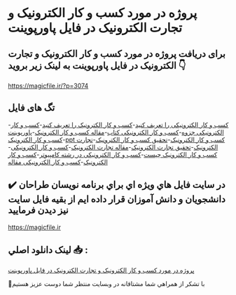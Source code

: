 # پروژه در مورد کسب و کار الکترونیک و تجارت الکترونیک در فایل پاورپوینت

## برای دریافت پروژه در مورد کسب و کار الکترونیک و تجارت الکترونیک در فایل پاورپوینت به لینک زیر بروید 👇

https://magicfile.ir/?p=3074

## تگ های فایل

-[کسب و کار الکترونیکی را تعریف کنید](https://magicfile.ir/product/%da%a9%d8%b3%d8%a8-%d9%88-%da%a9%d8%a7%d8%b1-%d9%84%da%a9%d8%aa%d8%b1%d9%88%d9%86%db%8c%da%a9-%d9%88-%d8%aa%d8%ac%d8%a7%d8%b1%d8%aa-%d8%a7%d9%84%da%a9%d8%aa%d8%b1%d9%88%d9%86%db%8c%da%a9-%d8%af%d8%b1-%d9%81%d8%a7%db%8c%d9%84-%d9%be%d8%a7%d9%88%d8%b1%d9%be%d9%88%db%8c%d9%86%d8%aa/)-[کسب و کار الکترونیک را تعریف کنید](https://magicfile.ir/product/%da%a9%d8%b3%d8%a8-%d9%88-%da%a9%d8%a7%d8%b1-%d9%84%da%a9%d8%aa%d8%b1%d9%88%d9%86%db%8c%da%a9-%d9%88-%d8%aa%d8%ac%d8%a7%d8%b1%d8%aa-%d8%a7%d9%84%da%a9%d8%aa%d8%b1%d9%88%d9%86%db%8c%da%a9-%d8%af%d8%b1-%d9%81%d8%a7%db%8c%d9%84-%d9%be%d8%a7%d9%88%d8%b1%d9%be%d9%88%db%8c%d9%86%d8%aa/)-[کسب و کار الکترونیکی جزوه](https://magicfile.ir/product/%da%a9%d8%b3%d8%a8-%d9%88-%da%a9%d8%a7%d8%b1-%d9%84%da%a9%d8%aa%d8%b1%d9%88%d9%86%db%8c%da%a9-%d9%88-%d8%aa%d8%ac%d8%a7%d8%b1%d8%aa-%d8%a7%d9%84%da%a9%d8%aa%d8%b1%d9%88%d9%86%db%8c%da%a9-%d8%af%d8%b1-%d9%81%d8%a7%db%8c%d9%84-%d9%be%d8%a7%d9%88%d8%b1%d9%be%d9%88%db%8c%d9%86%d8%aa/)-[کسب و کار الکترونیکی کتاب](https://magicfile.ir/product/%da%a9%d8%b3%d8%a8-%d9%88-%da%a9%d8%a7%d8%b1-%d9%84%da%a9%d8%aa%d8%b1%d9%88%d9%86%db%8c%da%a9-%d9%88-%d8%aa%d8%ac%d8%a7%d8%b1%d8%aa-%d8%a7%d9%84%da%a9%d8%aa%d8%b1%d9%88%d9%86%db%8c%da%a9-%d8%af%d8%b1-%d9%81%d8%a7%db%8c%d9%84-%d9%be%d8%a7%d9%88%d8%b1%d9%be%d9%88%db%8c%d9%86%d8%aa/)-[مقاله کسب و کار الکترونیک](https://magicfile.ir/product/%da%a9%d8%b3%d8%a8-%d9%88-%da%a9%d8%a7%d8%b1-%d9%84%da%a9%d8%aa%d8%b1%d9%88%d9%86%db%8c%da%a9-%d9%88-%d8%aa%d8%ac%d8%a7%d8%b1%d8%aa-%d8%a7%d9%84%da%a9%d8%aa%d8%b1%d9%88%d9%86%db%8c%da%a9-%d8%af%d8%b1-%d9%81%d8%a7%db%8c%d9%84-%d9%be%d8%a7%d9%88%d8%b1%d9%be%d9%88%db%8c%d9%86%d8%aa/)-[پاورپوینت کسب و کار الکترونیک](https://magicfile.ir/product/%da%a9%d8%b3%d8%a8-%d9%88-%da%a9%d8%a7%d8%b1-%d9%84%da%a9%d8%aa%d8%b1%d9%88%d9%86%db%8c%da%a9-%d9%88-%d8%aa%d8%ac%d8%a7%d8%b1%d8%aa-%d8%a7%d9%84%da%a9%d8%aa%d8%b1%d9%88%d9%86%db%8c%da%a9-%d8%af%d8%b1-%d9%81%d8%a7%db%8c%d9%84-%d9%be%d8%a7%d9%88%d8%b1%d9%be%d9%88%db%8c%d9%86%d8%aa/)-[ppt کسب و کار الکترونیک](https://magicfile.ir/product/%da%a9%d8%b3%d8%a8-%d9%88-%da%a9%d8%a7%d8%b1-%d9%84%da%a9%d8%aa%d8%b1%d9%88%d9%86%db%8c%da%a9-%d9%88-%d8%aa%d8%ac%d8%a7%d8%b1%d8%aa-%d8%a7%d9%84%da%a9%d8%aa%d8%b1%d9%88%d9%86%db%8c%da%a9-%d8%af%d8%b1-%d9%81%d8%a7%db%8c%d9%84-%d9%be%d8%a7%d9%88%d8%b1%d9%be%d9%88%db%8c%d9%86%d8%aa/)-[تحقیق کسب و کار الکترونیک](https://magicfile.ir/product/%da%a9%d8%b3%d8%a8-%d9%88-%da%a9%d8%a7%d8%b1-%d9%84%da%a9%d8%aa%d8%b1%d9%88%d9%86%db%8c%da%a9-%d9%88-%d8%aa%d8%ac%d8%a7%d8%b1%d8%aa-%d8%a7%d9%84%da%a9%d8%aa%d8%b1%d9%88%d9%86%db%8c%da%a9-%d8%af%d8%b1-%d9%81%d8%a7%db%8c%d9%84-%d9%be%d8%a7%d9%88%d8%b1%d9%be%d9%88%db%8c%d9%86%d8%aa/)-[تجارت الکترونیک](https://magicfile.ir/product/%da%a9%d8%b3%d8%a8-%d9%88-%da%a9%d8%a7%d8%b1-%d9%84%da%a9%d8%aa%d8%b1%d9%88%d9%86%db%8c%da%a9-%d9%88-%d8%aa%d8%ac%d8%a7%d8%b1%d8%aa-%d8%a7%d9%84%da%a9%d8%aa%d8%b1%d9%88%d9%86%db%8c%da%a9-%d8%af%d8%b1-%d9%81%d8%a7%db%8c%d9%84-%d9%be%d8%a7%d9%88%d8%b1%d9%be%d9%88%db%8c%d9%86%d8%aa/)-[تحقیق تجارت الکترونیک](https://magicfile.ir/product/%da%a9%d8%b3%d8%a8-%d9%88-%da%a9%d8%a7%d8%b1-%d9%84%da%a9%d8%aa%d8%b1%d9%88%d9%86%db%8c%da%a9-%d9%88-%d8%aa%d8%ac%d8%a7%d8%b1%d8%aa-%d8%a7%d9%84%da%a9%d8%aa%d8%b1%d9%88%d9%86%db%8c%da%a9-%d8%af%d8%b1-%d9%81%d8%a7%db%8c%d9%84-%d9%be%d8%a7%d9%88%d8%b1%d9%be%d9%88%db%8c%d9%86%d8%aa/)-[مقاله تجارت الکترونیک](https://magicfile.ir/product/%da%a9%d8%b3%d8%a8-%d9%88-%da%a9%d8%a7%d8%b1-%d9%84%da%a9%d8%aa%d8%b1%d9%88%d9%86%db%8c%da%a9-%d9%88-%d8%aa%d8%ac%d8%a7%d8%b1%d8%aa-%d8%a7%d9%84%da%a9%d8%aa%d8%b1%d9%88%d9%86%db%8c%da%a9-%d8%af%d8%b1-%d9%81%d8%a7%db%8c%d9%84-%d9%be%d8%a7%d9%88%d8%b1%d9%be%d9%88%db%8c%d9%86%d8%aa/)-[کسب و کار الکترونیکی](https://magicfile.ir/product/%da%a9%d8%b3%d8%a8-%d9%88-%da%a9%d8%a7%d8%b1-%d9%84%da%a9%d8%aa%d8%b1%d9%88%d9%86%db%8c%da%a9-%d9%88-%d8%aa%d8%ac%d8%a7%d8%b1%d8%aa-%d8%a7%d9%84%da%a9%d8%aa%d8%b1%d9%88%d9%86%db%8c%da%a9-%d8%af%d8%b1-%d9%81%d8%a7%db%8c%d9%84-%d9%be%d8%a7%d9%88%d8%b1%d9%be%d9%88%db%8c%d9%86%d8%aa/)-[کسب و کار الکترونیک چیست](https://magicfile.ir/product/%da%a9%d8%b3%d8%a8-%d9%88-%da%a9%d8%a7%d8%b1-%d9%84%da%a9%d8%aa%d8%b1%d9%88%d9%86%db%8c%da%a9-%d9%88-%d8%aa%d8%ac%d8%a7%d8%b1%d8%aa-%d8%a7%d9%84%da%a9%d8%aa%d8%b1%d9%88%d9%86%db%8c%da%a9-%d8%af%d8%b1-%d9%81%d8%a7%db%8c%d9%84-%d9%be%d8%a7%d9%88%d8%b1%d9%be%d9%88%db%8c%d9%86%d8%aa/)-[کسب و کار الکترونیکی در رشته کامپیوتر](https://magicfile.ir/product/%da%a9%d8%b3%d8%a8-%d9%88-%da%a9%d8%a7%d8%b1-%d9%84%da%a9%d8%aa%d8%b1%d9%88%d9%86%db%8c%da%a9-%d9%88-%d8%aa%d8%ac%d8%a7%d8%b1%d8%aa-%d8%a7%d9%84%da%a9%d8%aa%d8%b1%d9%88%d9%86%db%8c%da%a9-%d8%af%d8%b1-%d9%81%d8%a7%db%8c%d9%84-%d9%be%d8%a7%d9%88%d8%b1%d9%be%d9%88%db%8c%d9%86%d8%aa/)-[کسب و کار الکترونیک](https://magicfile.ir/product/%da%a9%d8%b3%d8%a8-%d9%88-%da%a9%d8%a7%d8%b1-%d9%84%da%a9%d8%aa%d8%b1%d9%88%d9%86%db%8c%da%a9-%d9%88-%d8%aa%d8%ac%d8%a7%d8%b1%d8%aa-%d8%a7%d9%84%da%a9%d8%aa%d8%b1%d9%88%d9%86%db%8c%da%a9-%d8%af%d8%b1-%d9%81%d8%a7%db%8c%d9%84-%d9%be%d8%a7%d9%88%d8%b1%d9%be%d9%88%db%8c%d9%86%d8%aa/)-[کسب و کار الکترونیکی مقاله](https://magicfile.ir/product/%da%a9%d8%b3%d8%a8-%d9%88-%da%a9%d8%a7%d8%b1-%d9%84%da%a9%d8%aa%d8%b1%d9%88%d9%86%db%8c%da%a9-%d9%88-%d8%aa%d8%ac%d8%a7%d8%b1%d8%aa-%d8%a7%d9%84%da%a9%d8%aa%d8%b1%d9%88%d9%86%db%8c%da%a9-%d8%af%d8%b1-%d9%81%d8%a7%db%8c%d9%84-%d9%be%d8%a7%d9%88%d8%b1%d9%be%d9%88%db%8c%d9%86%d8%aa/)

## ✔️ در سايت فايل هاي ويژه اي براي برنامه نويسان طراحان دانشجويان و دانش آموزان قرار داده ايم از بقيه فايل سايت نيز ديدن فرماييد

https://magicfile.ir


## لينک دانلود اصلي 📥 :

[پروژه در مورد کسب و کار الکترونیک و تجارت الکترونیک در فایل پاورپوینت](https://magicfile.ir/product/%da%a9%d8%b3%d8%a8-%d9%88-%da%a9%d8%a7%d8%b1-%d9%84%da%a9%d8%aa%d8%b1%d9%88%d9%86%db%8c%da%a9-%d9%88-%d8%aa%d8%ac%d8%a7%d8%b1%d8%aa-%d8%a7%d9%84%da%a9%d8%aa%d8%b1%d9%88%d9%86%db%8c%da%a9-%d8%af%d8%b1-%d9%81%d8%a7%db%8c%d9%84-%d9%be%d8%a7%d9%88%d8%b1%d9%be%d9%88%db%8c%d9%86%d8%aa/) 


🙏با تشکر از همراهي شما مشتاقانه در وبسایت منتظر شما دوست عزیز هستیم

